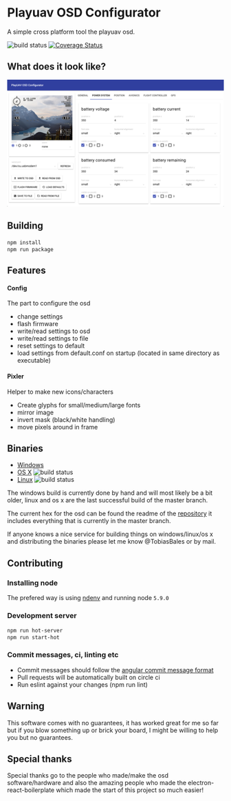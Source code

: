 # Playuav OSD Configurator

A simple cross platform tool the playuav osd.


![build status](https://circleci.com/gh/TobiasBales/PlayuavOSDConfigurator.png?circle-token=48fc88939139fd5c29f96cfe25e14c412c2dd244&style=shield)
[![Coverage Status](https://coveralls.io/repos/github/TobiasBales/PlayuavOSDConfigurator/badge.svg?branch=master)](https://coveralls.io/github/TobiasBales/PlayuavOSDConfigurator?branch=master)

## What does it look like?
![](preview.png)

## Building

    npm install
    npm run package

## Features

#### Config
The part to configure the osd
* change settings
* flash firmware
* write/read settings to osd
* write/read settings to file
* reset settings to default
* load settings from default.conf on startup (located in same directory as executable)

#### Pixler
Helper to make new icons/characters
* Create glyphs for small/medium/large fonts
* mirror image
* invert mask (black/white handling)
* move pixels around in frame

## Binaries
- [Windows](https://www.dropbox.com/s/2t72nirw21kmvap/PlayUAVOSDConfigurator-win32-ia32.zip?dl=0)
- [OS X](https://circleci.com/api/v1/project/TobiasBales/PlayuavOSDConfigurator-OS-X/latest/artifacts/0/$CIRCLE_ARTIFACTS/PlayUAVOSDConfigurator-darwin-x64.zip?branch=master&filter=successful) ![build status](https://circleci.com/gh/TobiasBales/PlayuavOSDConfigurator-OS-X.png?circle-token=d24a0adf7aacec01182951c81d120f2127869fbc&style=shield)
- [Linux](https://circleci.com/api/v1/project/TobiasBales/PlayuavOSDConfigurator/latest/artifacts/0/$CIRCLE_ARTIFACTS/PlayUAVOSDConfigurator-linux-x64.zip?branch=master&filter=successful) ![build status](https://circleci.com/gh/TobiasBales/PlayuavOSDConfigurator.png?circle-token=48fc88939139fd5c29f96cfe25e14c412c2dd244&style=shield)

The windows build is currently done by hand and will most likely be a bit older, linux and os x are the last successful build of the master branch.

The current hex for the osd can be found the readme of the [repository](https://github.com/TobiasBales/PlayuavOSD) it includes everything that is currently in the master branch.

If anyone knows a nice service for building things on windows/linux/os x and distributing the binaries please let me know @TobiasBales or by mail.

## Contributing

### Installing node
The prefered way is using [ndenv](https://github.com/riywo/ndenv) and running node `5.9.0`

### Development server
    npm run hot-server
    npm run start-hot

### Commit messages, ci, linting etc
- Commit messages should follow the [angular commit message format](https://gist.github.com/stephenparish/9941e89d80e2bc58a153#format-of-the-commit-message)
- Pull requests will be automatically built on circle ci
- Run eslint against your changes (npm run lint)

## Warning
This software comes with no guarantees, it has worked great for me so far but if you blow something up or brick your board, I might be willing to help you but no guarantees.

## Special thanks
Special thanks go to the people who made/make the osd software/hardware and also the amazing people who made the electron-react-boilerplate which made the start of this project so much easier!
